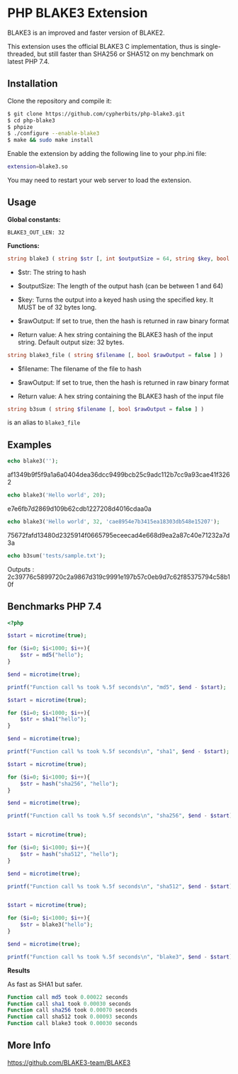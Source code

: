 PHP BLAKE3 Extension
============================

BLAKE3 is an improved and faster version of BLAKE2.

This extension uses the official BLAKE3 C implementation, thus is single-threaded, but still faster than SHA256 or SHA512 on my benchmark on latest PHP 7.4.

Installation
------------
Clone the repository and compile it:
```sh
$ git clone https://github.com/cypherbits/php-blake3.git
$ cd php-blake3
$ phpize
$ ./configure --enable-blake3
$ make && sudo make install
```

Enable the extension by adding the following line to your php.ini file:

```sh
extension=blake3.so
```

You may need to restart your web server to load the extension.


Usage
----

**Global constants:**

`BLAKE3_OUT_LEN: 32`

**Functions:**

```php
string blake3 ( string $str [, int $outputSize = 64, string $key, bool $rawOutput = false ] )
```

* $str: The string to hash
* $outputSize: The length of the output hash (can be between 1 and 64)
* $key: Turns the output into a keyed hash using the specified key. It MUST be of 32 bytes long.
* $rawOutput: If set to true, then the hash is returned in raw binary format

* Return value: A hex string containing the BLAKE3 hash of the input string. Default output size: 32 bytes.

```php
string blake3_file ( string $filename [, bool $rawOutput = false ] )
```

* $filename: The filename of the file to hash
* $rawOutput: If set to true, then the hash is returned in raw binary format

* Return value: A hex string containing the BLAKE3 hash of the input file

```php
string b3sum ( string $filename [, bool $rawOutput = false ] )
```

is an alias to `blake3_file`


Examples
--------
```php
echo blake3('');
```

af1349b9f5f9a1a6a0404dea36dcc9499bcb25c9adc112b7cc9a93cae41f3262

```php
echo blake3('Hello world', 20);
```

e7e6fb7d2869d109b62cdb1227208d4016cdaa0a

```php
echo blake3('Hello world', 32, 'cae8954e7b3415ea18303db548e15207');
```

75672fafd13480d2325914f0665795eceecad4e668d9ea2a87c40e71232a7d3a


```php
echo b3sum('tests/sample.txt');
```

Outputs : 2c39776c5899720c2a9867d319c9991e197b57c0eb9d7c62f85375794c58b10f

Benchmarks PHP 7.4
--------
```php
<?php

$start = microtime(true);

for ($i=0; $i<1000; $i++){
    $str = md5("hello");
}

$end = microtime(true);

printf("Function call %s took %.5f seconds\n", "md5", $end - $start);

$start = microtime(true);

for ($i=0; $i<1000; $i++){
    $str = sha1("hello");
}

$end = microtime(true);

printf("Function call %s took %.5f seconds\n", "sha1", $end - $start);

$start = microtime(true);

for ($i=0; $i<1000; $i++){
    $str = hash("sha256", "hello");
}

$end = microtime(true);

printf("Function call %s took %.5f seconds\n", "sha256", $end - $start);


$start = microtime(true);

for ($i=0; $i<1000; $i++){
    $str = hash("sha512", "hello");
}

$end = microtime(true);

printf("Function call %s took %.5f seconds\n", "sha512", $end - $start);


$start = microtime(true);

for ($i=0; $i<1000; $i++){
    $str = blake3("hello");
}

$end = microtime(true);

printf("Function call %s took %.5f seconds\n", "blake3", $end - $start);
```

**Results**

As fast as SHA1 but safer.

```php
Function call md5 took 0.00022 seconds
Function call sha1 took 0.00030 seconds
Function call sha256 took 0.00070 seconds
Function call sha512 took 0.00093 seconds
Function call blake3 took 0.00030 seconds
```

More Info
---------
https://github.com/BLAKE3-team/BLAKE3
